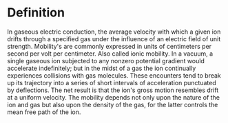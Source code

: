# Definition

In gaseous electric conduction, the average velocity with which a given
ion drifts through a specified gas under the influence of an electric
field of unit strength. Mobility's are commonly expressed in units of
centimeters per second per volt per centimeter. Also called ionic
mobility. In a vacuum, a single gaseous ion subjected to any nonzero
potential gradient would accelerate indefinitely; but in the midst of a
gas the ion continually experiences collisions with gas molecules. These
encounters tend to break up its trajectory into a series of short
intervals of acceleration punctuated by deflections. The net result is
that the ion's gross motion resembles drift at a uniform velocity. The
mobility depends not only upon the nature of the ion and gas but also
upon the density of the gas, for the latter controls the mean free path
of the ion.
